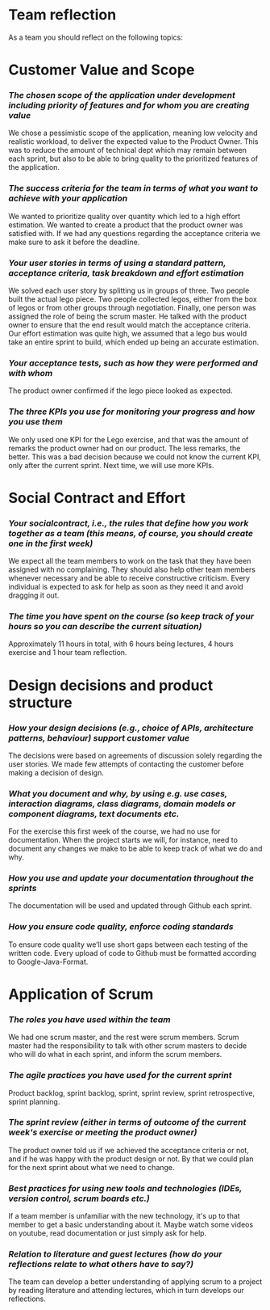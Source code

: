 # Team reflection

As a team you should reflect on the following topics:

# Customer Value and Scope
### *The chosen scope of the application under development including priority of features and for whom you are creating value*  
We chose a pessimistic scope of the application, meaning low velocity and realistic workload, to deliver the expected value to the Product Owner. This was to reduce the amount of technical dept which may remain between each sprint, but also to be able to bring quality to the prioritized features of the application.
### *The success criteria for the team in terms of what you want to achieve with your application*  
We wanted to prioritize quality over quantity which led to a high effort estimation. We wanted to create a product that the product owner was satisfied with. If we had any questions regarding the acceptance criteria we make sure to ask it before the deadline.
### *Your user stories in terms of using a standard pattern, acceptance criteria, task breakdown and effort estimation*  
We solved each user story by splitting us in groups of three. Two people built the actual lego piece. Two people collected legos, either from the box of legos or from other groups through negotiation. Finally, one person was assigned the role of being the scrum master. He talked with the product owner to ensure that the end result would match the acceptance criteria. Our effort estimation was quite high, we assumed that a lego bus would take an entire sprint to build, which ended up being an accurate estimation.
### *Your acceptance tests, such as how they were performed and with whom*  
The product owner confirmed if the lego piece looked as expected.
### *The three KPIs you use for monitoring your progress and how you use them*  
We only used one KPI for the Lego exercise, and that was the amount of remarks the product owner had on our product. The less remarks, the better. This was a bad decision because we could not know the current KPI, only after the current sprint. Next time, we will use more KPIs.

# Social Contract and Effort
### *Your socialcontract, i.e., the rules that define how you work together as a team (this means, of course, you should create one in the first week)*
We expect all the team members to work on the task that they have been assigned with no complaining. They should also help other team members whenever necessary and be able to receive constructive criticism. Every individual is expected to ask for help as soon as they need it and avoid dragging it out.
### *The time you have spent on the course (so keep track of your hours so you can describe the current situation)*
Approximately 11 hours in total, with 6 hours being lectures, 4 hours exercise and 1 hour team reflection.

# Design decisions and product structure
### *How your design decisions (e.g., choice of APIs, architecture patterns, behaviour) support customer value*
The decisions were based on agreements of discussion solely regarding the user stories. We made few attempts of contacting the customer before making a decision of design.
### *What you document and why, by using e.g. use cases, interaction diagrams, class diagrams, domain models or component diagrams, text documents etc.*
For the exercise this first week of the course, we had no use for documentation. When the project starts we will, for instance, need to document any changes we make to be able to keep track of what we do and why.
### *How you use and update your documentation throughout the sprints*
The documentation will be used and updated through Github each sprint.
### *How you ensure code quality, enforce coding standards*
To ensure code quality we’ll use short gaps between each testing of the written code. Every upload of code to Github must be formatted according to Google-Java-Format.

# Application of Scrum
### *The roles you have used within the team*
We had one scrum master, and the rest were scrum members. Scrum master had the responsibility to talk with other scrum masters to decide who will do what in each sprint, and inform the scrum members.
### *The agile practices you have used for the current sprint*
Product backlog, sprint backlog, sprint, sprint review, sprint retrospective, sprint planning.
### *The sprint review (either in terms of outcome of the current week's exercise or meeting the product owner)*
The product owner told us if we achieved the acceptance criteria or not, and if he was happy with the product design or not. By that we could plan for the next sprint about what we need to change.
### *Best practices for using new tools and technologies (IDEs, version control, scrum boards etc.)*
If a team member is unfamiliar with the new technology, it's up to that member to get a basic understanding about it. Maybe watch some videos on youtube, read documentation or just simply ask for help.
### *Relation to literature and guest lectures (how do your reflections relate to what others have to say?)*
The team can develop a better understanding of applying scrum to a project by reading literature and attending lectures, which in turn develops our reflections.
